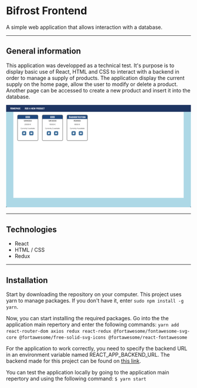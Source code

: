 # Bifrost Frontend

A simple web application that allows interaction with a database.

---

## General information

This application was developped as a technical test. It's purpose is to display basic use of React, HTML and CSS to interact with a backend in order to manage a supply of products.
The application display the current supply on the home page, allow the user to modify or delete a product. Another page can be accessed to create a new product and insert it into the database.

![Site homepage](./documentation_assets/site-screenshot.png)

---

## Technologies

- React
- HTML / CSS
- Redux

---

## Installation

Start by downloading the repository on your computer. This project uses yarn to manage packages. If you don't have it, enter `sudo npm install -g yarn`.

Now, you can start installing the required packages. Go into the the application main repertory and enter the following commands:
`yarn add react-router-dom axios redux react-redux @fortawesome/fontawesome-svg-core @fortawesome/free-solid-svg-icons @fortawesome/react-fontawesome`

For the application to work correctly, you need to specify the backend URL in an environment variable named REACT_APP_BACKEND_URL.
The backend made for this project can be found on [this link](https://github.com/rinps/bifrost-backend).

You can test the application locally by going to the application main repertory and using the following command:
`$ yarn start`
